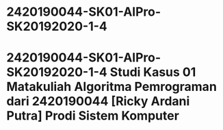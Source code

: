 # 2420190044-SK01-AlPro-SK20192020-1-4
# 2420190044-SK01-AlPro-SK20192020-1-4 Studi Kasus 01 Matakuliah Algoritma Pemrograman dari 2420190044 [Ricky Ardani Putra] Prodi Sistem Komputer

